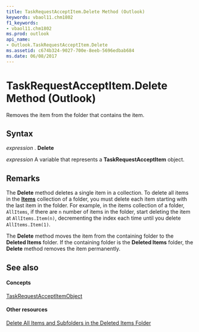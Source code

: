 ```yaml
---
title: TaskRequestAcceptItem.Delete Method (Outlook)
keywords: vbaol11.chm1802
f1_keywords:
- vbaol11.chm1802
ms.prod: outlook
api_name:
- Outlook.TaskRequestAcceptItem.Delete
ms.assetid: c674b324-9027-700e-8eeb-5696edbab684
ms.date: 06/08/2017
---
```



# TaskRequestAcceptItem.Delete Method (Outlook)

Removes the item from the folder that contains the item.


## Syntax

 _expression_ . **Delete**

 _expression_ A variable that represents a **TaskRequestAcceptItem** object.


## Remarks

The  **Delete** method deletes a single item in a collection. To delete all items in the **[Items](Outlook.Folder.Items.md)** collection of a folder, you must delete each item starting with the last item in the folder. For example, in the items collection of a folder, `AllItems`, if there are  `n` number of items in the folder, start deleting the item at `AllItems.Item(n)`, decrementing the index each time until you delete  `AllItems.Item(1)`.

The  **Delete** method moves the item from the containing folder to the **Deleted Items** folder. If the containing folder is the **Deleted Items** folder, the **Delete** method removes the item permanently.


## See also


#### Concepts


[TaskRequestAcceptItemObject](Outlook.TaskRequestAcceptItem.md)
#### Other resources



[Delete All Items and Subfolders in the Deleted Items Folder](http://msdn.microsoft.com/library/359a416b-43d4-396e-e348-5624c4ca3599%28Office.15%29.aspx)

